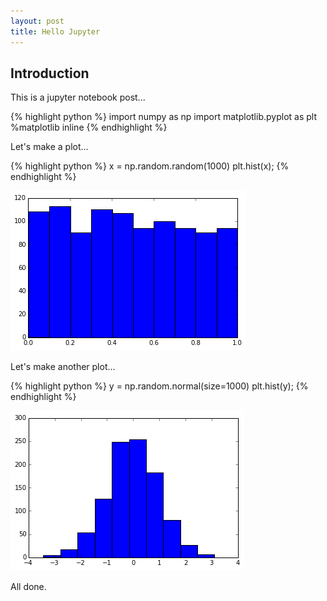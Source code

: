 ```yaml
---
layout: post
title: Hello Jupyter
---
```



## Introduction

This is a jupyter notebook post...


{% highlight python %}
import numpy as np
import matplotlib.pyplot as plt
%matplotlib inline
{% endhighlight %}

Let's make a plot...


{% highlight python %}
x = np.random.random(1000)
plt.hist(x);
{% endhighlight %}


![png](/assets/2015-09-15-hello-jupyter_files/2015-09-15-hello-jupyter_4_0.png)


Let's make another plot...


{% highlight python %}
y = np.random.normal(size=1000)
plt.hist(y);
{% endhighlight %}


![png](/assets/2015-09-15-hello-jupyter_files/2015-09-15-hello-jupyter_6_0.png)


All done.
